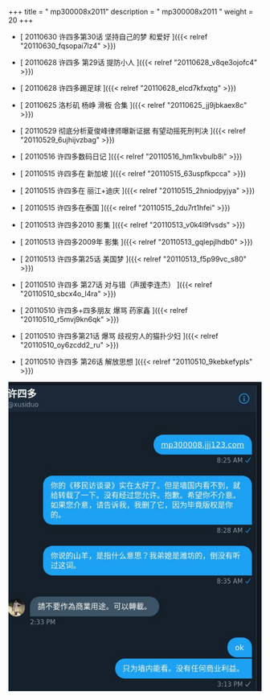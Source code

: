 +++
title = "  mp300008x2011"
description = "  mp300008x2011  "
weight = 20
+++



* [ 20110630  许四多第30话 坚持自己的梦 和爱好  ]({{< relref "20110630_fqsopai7lz4" >}})


* [ 20110628  许四多 第29话 提防小人  ]({{< relref "20110628_v8qe3ojofc4" >}})


* [ 20110628  许四多踢足球  ]({{< relref "20110628_elcd7kfxqtg" >}})


* [ 20110625  洛杉矶 杨峥 滑板 合集  ]({{< relref "20110625_jj9jbkaex8c" >}})


* [ 20110529  彻底分析夏俊峰律师曝新证据 有望动摇死刑判决  ]({{< relref "20110529_6ujhijvzbag" >}})


* [ 20110516  许四多数码日记  ]({{< relref "20110516_hm1kvbulb8i" >}})


* [ 20110515  许四多在 新加坡  ]({{< relref "20110515_63uspfkpcca" >}})


* [ 20110515  许四多在 丽江+迪庆  ]({{< relref "20110515_2hniodpyjya" >}})


* [ 20110515  许四多在泰国  ]({{< relref "20110515_2du7rt1hfei" >}})


* [ 20110513  许四多2010 影集  ]({{< relref "20110513_v0k4l9fvsds" >}})


* [ 20110513  许四多2009年 影集  ]({{< relref "20110513_gqlepjlhdb0" >}})


* [ 20110513  许四多第25话 美国梦  ]({{< relref "20110513_f5p99vc_s80" >}})


* [ 20110510  许四多 第27话 对与错（声援李连杰）  ]({{< relref "20110510_sbcx4o_l4ra" >}})


* [ 20110510  许四多+四多朋友 爆骂 药家鑫  ]({{< relref "20110510_r5mvj9kn6qk" >}})


* [ 20110510  许四多第21话 爆骂 歧视穷人的猫扑少妇  ]({{< relref "20110510_oy6zcdd2_ru" >}})


* [ 20110510  许四多 第26话 解放思想  ]({{< relref "20110510_9kebkefypls" >}})

![background.jpg](background.jpg)
